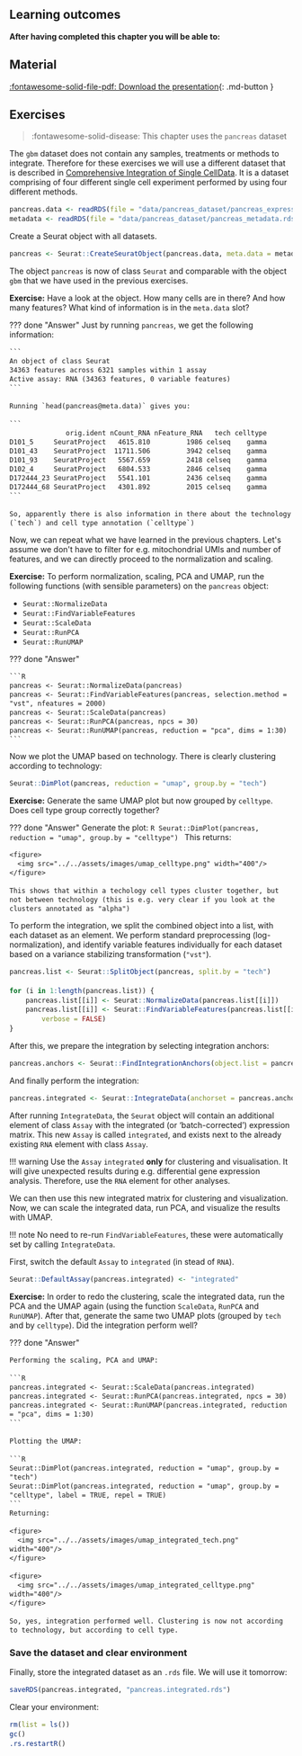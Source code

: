## Learning outcomes

**After having completed this chapter you will be able to:**

## Material

[:fontawesome-solid-file-pdf: Download the presentation](../assets/pdf/sequencing_technologies.pdf){: .md-button }

## Exercises

> :fontawesome-solid-disease: This chapter uses the `pancreas` dataset

The `gbm` dataset does not contain any samples, treatments or methods to integrate. Therefore for these exercises we will use a different dataset that is described in [Comprehensive Integration of Single CellData](https://www.biorxiv.org/content/10.1101/460147v1). It is a dataset comprising of four different single cell experiment performed by using four different methods.

```R
pancreas.data <- readRDS(file = "data/pancreas_dataset/pancreas_expression_matrix.rds")
metadata <- readRDS(file = "data/pancreas_dataset/pancreas_metadata.rds")
```

Create a Seurat object with all datasets.

```R
pancreas <- Seurat::CreateSeuratObject(pancreas.data, meta.data = metadata)
```

The object `pancreas` is now of class `Seurat` and comparable with the object `gbm` that we have used in the previous exercises.

**Exercise:** Have a look at the object. How many cells are in there? And how many features? What kind of information is in the `meta.data` slot?

??? done "Answer"
    Just by running `pancreas`, we get the following information:

    ```
    An object of class Seurat
    34363 features across 6321 samples within 1 assay
    Active assay: RNA (34363 features, 0 variable features)
    ```

    Running `head(pancreas@meta.data)` gives you:

    ```
                  orig.ident nCount_RNA nFeature_RNA   tech celltype
    D101_5     SeuratProject   4615.810         1986 celseq    gamma
    D101_43    SeuratProject  11711.506         3942 celseq    gamma
    D101_93    SeuratProject   5567.659         2418 celseq    gamma
    D102_4     SeuratProject   6804.533         2846 celseq    gamma
    D172444_23 SeuratProject   5541.101         2436 celseq    gamma
    D172444_68 SeuratProject   4301.892         2015 celseq    gamma
    ```

    So, apparently there is also information in there about the technology (`tech`) and cell type annotation (`celltype`)

Now, we can repeat what we have learned in the previous chapters. Let's assume we don't have to filter for e.g. mitochondrial UMIs and number of features, and we can directly proceed to the normalization and scaling.

**Exercise:** To perform normalization, scaling, PCA and UMAP, run the following functions (with sensible parameters) on the `pancreas` object:

- `Seurat::NormalizeData`
- `Seurat::FindVariableFeatures`
- `Seurat::ScaleData`
- `Seurat::RunPCA`
- `Seurat::RunUMAP`

??? done "Answer"

    ```R
    pancreas <- Seurat::NormalizeData(pancreas)
    pancreas <- Seurat::FindVariableFeatures(pancreas, selection.method = "vst", nfeatures = 2000)
    pancreas <- Seurat::ScaleData(pancreas)
    pancreas <- Seurat::RunPCA(pancreas, npcs = 30)
    pancreas <- Seurat::RunUMAP(pancreas, reduction = "pca", dims = 1:30)
    ```

Now we plot the UMAP based on technology. There is clearly clustering according to technology:

```R
Seurat::DimPlot(pancreas, reduction = "umap", group.by = "tech")
```

**Exercise:** Generate the same UMAP plot but now grouped by `celltype`. Does cell type group correctly together?

??? done "Answer"
    Generate the plot:
    ```R
    Seurat::DimPlot(pancreas, reduction = "umap", group.by = "celltype")
    ```
    This returns:

    <figure>
      <img src="../../assets/images/umap_celltype.png" width="400"/>
    </figure>

    This shows that within a techology cell types cluster together, but not between technology (this is e.g. very clear if you look at the clusters annotated as "alpha")

To perform the integration, we split the combined object into a list, with each dataset as an element. We perform standard preprocessing (log-normalization), and identify variable features individually for each dataset based on a variance stabilizing transformation (`"vst"`).

```R
pancreas.list <- Seurat::SplitObject(pancreas, split.by = "tech")

for (i in 1:length(pancreas.list)) {
    pancreas.list[[i]] <- Seurat::NormalizeData(pancreas.list[[i]])
    pancreas.list[[i]] <- Seurat::FindVariableFeatures(pancreas.list[[i]], selection.method = "vst", nfeatures = 2000,
        verbose = FALSE)
}
```

After this, we prepare the integration by selecting integration anchors:

```R
pancreas.anchors <- Seurat::FindIntegrationAnchors(object.list = pancreas.list, dims = 1:30)
```

And finally perform the integration:

```R
pancreas.integrated <- Seurat::IntegrateData(anchorset = pancreas.anchors, dims = 1:30)
```

After running `IntegrateData`, the `Seurat` object will contain an additional element of class `Assay` with the integrated (or ‘batch-corrected’) expression matrix. This new `Assay` is called `integrated`, and exists next to the already existing `RNA` element with class `Assay`.

!!! warning
    Use the `Assay` `integrated` **only** for clustering and visualisation. It will give unexpected results during e.g. differential gene expression analysis. Therefore, use the `RNA` element for other analyses.

We can then use this new integrated matrix for clustering and visualization. Now, we can scale the integrated data, run PCA, and visualize the results with UMAP.

!!! note
    No need to re-run `FindVariableFeatures`, these were automatically set by calling `IntegrateData`.

First, switch the default `Assay` to `integrated` (in stead of `RNA`).

```R
Seurat::DefaultAssay(pancreas.integrated) <- "integrated"
```

**Exercise:** In order to redo the clustering, scale the integrated data, run the PCA and the UMAP again (using the function `ScaleData`, `RunPCA` and `RunUMAP`). After that, generate the same two UMAP plots (grouped by `tech` and by `celltype`). Did the integration perform well?

??? done "Answer"

    Performing the scaling, PCA and UMAP:

    ```R
    pancreas.integrated <- Seurat::ScaleData(pancreas.integrated)
    pancreas.integrated <- Seurat::RunPCA(pancreas.integrated, npcs = 30)
    pancreas.integrated <- Seurat::RunUMAP(pancreas.integrated, reduction = "pca", dims = 1:30)
    ```

    Plotting the UMAP:

    ```R
    Seurat::DimPlot(pancreas.integrated, reduction = "umap", group.by = "tech")
    Seurat::DimPlot(pancreas.integrated, reduction = "umap", group.by = "celltype", label = TRUE, repel = TRUE)
    ```
    Returning:

    <figure>
      <img src="../../assets/images/umap_integrated_tech.png" width="400"/>
    </figure>

    <figure>
      <img src="../../assets/images/umap_integrated_celltype.png" width="400"/>
    </figure>

    So, yes, integration performed well. Clustering is now not according to technology, but according to cell type.  

### Save the dataset and clear environment

Finally, store the integrated dataset as an `.rds` file. We will use it tomorrow:

```R
saveRDS(pancreas.integrated, "pancreas.integrated.rds")
```

Clear your environment:

```R
rm(list = ls())
gc()
.rs.restartR()
```
